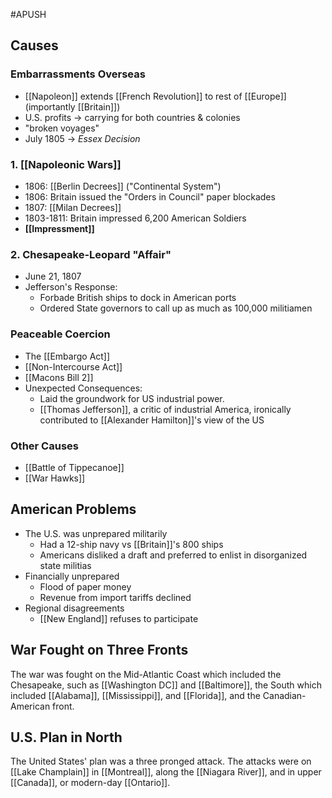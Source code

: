 #APUSH 
## Causes
### Embarrassments Overseas
- [[Napoleon]] extends [[French Revolution]] to rest of [[Europe]] (importantly [[Britain]])
- U.S. profits $\to$ carrying for both countries & colonies
- "broken voyages"
- July 1805 $\to$ *Essex Decision*
### 1. [[Napoleonic Wars]]
- 1806: [[Berlin Decrees]] ("Continental System")
- 1806: Britain issued the "Orders in Council" paper blockades
- 1807: [[Milan Decrees]]
- 1803-1811: Britain impressed 6,200 American Soldiers
- **[[Impressment]]**
### 2. Chesapeake-Leopard "Affair"
- June 21, 1807
- Jefferson's Response:
	- Forbade British ships to dock in American ports
	- Ordered State governors to call up as much as 100,000 militiamen
### Peaceable Coercion
- The [[Embargo Act]]
- [[Non-Intercourse Act]]
- [[Macons Bill 2]]
- Unexpected Consequences:
	- Laid the groundwork for US industrial power.
	- [[Thomas Jefferson]], a critic of industrial America, ironically contributed to [[Alexander Hamilton]]'s view of the US
### Other Causes
- [[Battle of Tippecanoe]]
- [[War Hawks]]
## American Problems
- The U.S. was unprepared militarily
	- Had a 12-ship navy vs [[Britain]]'s 800 ships
	- Americans disliked a draft and preferred to enlist in disorganized state militias
- Financially unprepared
	- Flood of paper money
	- Revenue from import tariffs declined
- Regional disagreements
	- [[New England]] refuses to participate
## War Fought on Three Fronts
The war was fought on the Mid-Atlantic Coast which included the Chesapeake, such as [[Washington DC]] and [[Baltimore]], the South which included [[Alabama]], [[Mississippi]], and [[Florida]], and the Canadian-American front.
## U.S. Plan in North
The United States' plan was a three pronged attack. The attacks were on [[Lake Champlain]] in [[Montreal]], along the [[Niagara River]], and in upper [[Canada]], or modern-day [[Ontario]].